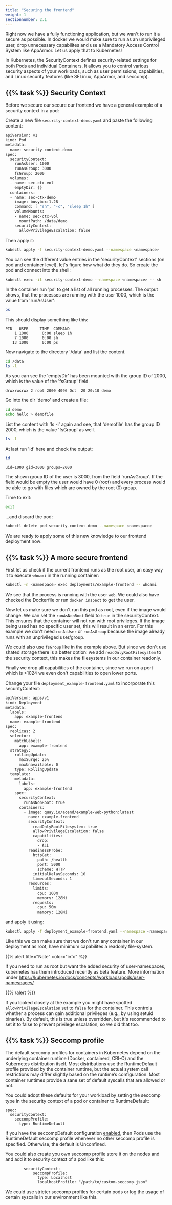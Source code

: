 ```yaml
---
title: "Securing the frontend"
weight: 1
sectionnumber: 2.1
---
```


Right now we have a fully functioning application, but we wan't to run it a secure as possible. In docker we would make sure to run as an unprivileged user, drop unnecessary capabilites and use a Mandatory Access Control System like AppArmor. Let us apply that to Kubernetes!

In Kubernetes, the SecurityContext defines security-related settings for both Pods and individual Containers. It allows you to control various security aspects of your workloads, such as user permissions, capabilities, and Linux security features (like SELinux, AppArmor, and seccomp).

## {{% task %}} Security Context

Before we secure our secure our frontend we have a general example of a security context in a pod:

Create a new file `security-context-demo.yaml` and paste the following content:

```bash
apiVersion: v1
kind: Pod
metadata:
  name: security-context-demo
spec:
  securityContext:
    runAsUser: 1000
    runAsGroup: 3000
    fsGroup: 2000
  volumes:
  - name: sec-ctx-vol
    emptyDir: {}
  containers:
  - name: sec-ctx-demo
    image: busybox:1.28
    command: [ "sh", "-c", "sleep 1h" ]
    volumeMounts:
    - name: sec-ctx-vol
      mountPath: /data/demo
    securityContext:
      allowPrivilegeEscalation: false
```

Then apply it:

```bash
kubectl apply -f security-context-demo.yaml --namespace <namespace>
```

You can see the different value entries in the 'securityContext' sections (on pod and container level), let's figure how what do they do. So create the pod and connect into the shell:

```bash
kubectl exec -it security-context-demo --namespace <namespace> -- sh
```

In the container run 'ps' to get a list of all running processes. The output shows, that the processes are running with the user 1000, which is the value from 'runAsUser':

```bash
ps
```

This should display something like this:

```
PID   USER     TIME  COMMAND
    1 1000      0:00 sleep 1h
    7 1000      0:00 sh
   13 1000      0:00 ps
```

Now navigate to the directory '/data' and list the content.

```bash
cd /data
ls -l
```

As you can see the 'emptyDir' has been mounted with the group ID of 2000, which is the value of the 'fsGroup' field.

```
drwxrwsrwx 2 root 2000 4096 Oct  20 20:10 demo
```

Go into the dir 'demo' and create a file:

```bash
cd demo
echo hello > demofile
```

List the content with 'ls -l' again and see, that 'demofile' has the group ID 2000, which is the value 'fsGroup' as well.

```bash
ls -l 
```

At last run 'id' here and check the output:

```bash
id
```

```
uid=1000 gid=3000 groups=2000
```

The shown group ID of the user is 3000, from the field 'runAsGroup'. If the field would be empty the user would have 0 (root) and every process would be able to go with files which are owned by the root (0) group.

Time to exit:

```bash
exit
```

...and discard the pod:

```bash
kubectl delete pod security-context-demo --namespace <namespace>
```

We are ready to apply some of this new knowledge to our frontend deployment now:

## {{% task %}} A more secure frontend

First let us check if the current frontend runs as the root user, an easy way it to execute `whoami` in the running container:

```bash
kubectl -n <namespace> exec deployments/example-frontend -- whoami
```

We see that the process is running with the user `web`. We could also have checked the Dockerfile or run `docker inspect` to get the user.

Now let us make sure we don't run this pod as root, even if the image would change. We can set the `runAsNonRoot` field to `true` in the securityContext. This ensures that the container will not run with root privileges. If the image being used has no specific user set, this will result in an error. For this example we don't need `runAsUser` or `runAsGroup` because the image already runs with an unprivileged user/group.

We could also use `fsGroup` like in the example above. But since we don't use shated storage there is a better option: we add `readOnlyRootFilesystem` to the security context, this makes the filesystems in our container readonly.

Finally we drop all capabilities of the container, since we run on a port which is >1024 we even don't capabilities to open lower ports.

Change your file `deployment_example-frontend.yaml` to incorporate this securityContext:

```bash
apiVersion: apps/v1
kind: Deployment
metadata:
  labels:
    app: example-frontend
  name: example-frontend
spec:
  replicas: 2
  selector:
    matchLabels:
      app: example-frontend
  strategy:
    rollingUpdate:
      maxSurge: 25%
      maxUnavailable: 0
    type: RollingUpdate
  template:
    metadata:
      labels:
        app: example-frontend
    spec:
      securityContext:
        runAsNonRoot: true 
      containers:
        - image: quay.io/acend/example-web-python:latest
          name: example-frontend
          securityContext:
            readOnlyRootFilesystem: true
            allowPrivilegeEscalation: false
            capabilities:
              drop:
              - ALL
          readinessProbe:
            httpGet:
              path: /health
              port: 5000
              scheme: HTTP
            initialDelaySeconds: 10
            timeoutSeconds: 1
          resources:
            limits:
              cpu: 100m
              memory: 128Mi
            requests:
              cpu: 50m
              memory: 128Mi
```

and apply it using:

```bash
kubectl apply -f deployment_example-frontend.yaml --namespace <namespace>
```

Like this we can make sure that we don't run any container in our deployment as root, have minimum capabilites a readonly file-system.

{{% alert title="Note" color="info" %}}

If you need to run as root but want the added security of user-namespaces, kubernetes has them introduced recently as beta feature. More information under <https://kubernetes.io/docs/concepts/workloads/pods/user-namespaces/>

{{% /alert %}}

If you looked closely at the example you might have spotted `allowPrivilegeEscalation` set to `false` for the container. This controls whether a process can gain additional privileges (e.g., by using setuid binaries). By default, this is true unless overridden, but it's recommended to set it to false to prevent privilege escalation, so we did that too.

## {{% task %}} Seccomp profile

The default seccomp profiles for containers in Kubernetes depend on the underlying container runtime (Docker, containerd, CRI-O) and the Kubernetes distribution itself. Most distributions use the RuntimeDefault profile provided by the container runtime, but the actual system call restrictions may differ slightly based on the runtime’s configuration. Most container runtimes provide a sane set of default syscalls that are allowed or not.

You could adopt these defaults for your workload by setting the seccomp type in the security context of a pod or container to RuntimeDefault:

```
spec:
  securityContext:
    seccompProfile:
      type: RuntimeDefault
```

If you have the seccompDefault configuration [enabled](https://kubernetes.io/docs/tutorials/security/seccomp/#enable-the-use-of-runtimedefault-as-the-default-seccomp-profile-for-all-workloads), then Pods use the RuntimeDefault seccomp profile whenever no other seccomp profile is specified. Otherwise, the default is Unconfined.

You could also create you own seccomp profile store it on the nodes and and add it to security context of a pod like this:

```
        securityContext:
            seccompProfile:
              type: Localhost
              localhostProfile: "/path/to/custom-seccomp.json"
```

We could use stricter seccomp profiles for certain pods or log the usage of certain syscalls in our environment like this.
